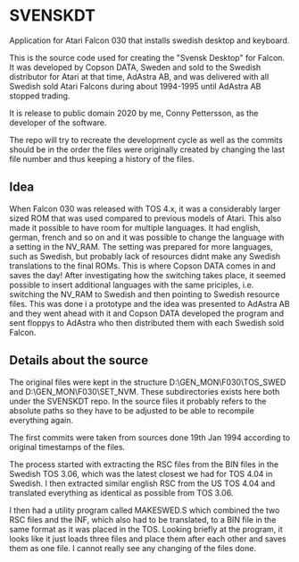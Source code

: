 # SVENSKDT
Application for Atari Falcon 030 that installs swedish desktop and keyboard. 

This is the source code used for creating the "Svensk Desktop" for Falcon.
It was developed by Copson DATA, Sweden and sold to the Swedish distributor
for Atari at that time, AdAstra AB, and was delivered with all Swedish
sold Atari Falcons during about 1994-1995 until AdAstra AB stopped trading.

It is release to public domain 2020 by me, Conny Pettersson, as the developer
of the software.

The repo will try to recreate the development cycle as well as the commits should
be in the order the files were originally created by changing the last file
number and thus keeping a history of the files.

Idea
----

When Falcon 030 was released with TOS 4.x, it was a considerably larger sized
ROM that was used compared to previous models of Atari. This also made it
possible to have room for multiple languages. It had english, german, french
and so on and it was possible to change the language with a setting in the
NV_RAM.
The setting was prepared for more languages, such as Swedish, but probably
lack of resources didnt make any Swedish translations to the final ROMs.
This is where Copson DATA comes in and saves the day! After investigating
how the switching takes place, it seemed possible to insert additional
languages with the same priciples, i.e. switching the NV_RAM to Swedish
and then pointing to Swedish resource files.
This was done i a prototype and the idea was presented to AdAstra AB and
they went ahead with it and Copson DATA developed the program and sent
floppys to AdAstra who then distributed them with each Swedish sold Falcon.


Details about the source
------------------------

The original files were kept in the structure D:\GEN_MON\F030\TOS_SWED and
D:\GEN_MON\F030\SET_NVM. These subdirectories exists here both under the
SVENSKDT repo. In the source files it probably refers to the absolute paths
so they have to be adjusted to be able to recompile everything again.

The first commits were taken from sources done 19th Jan 1994 according to
original timestamps of the files.

The process started with extracting the RSC files from the BIN files in the
Swedish TOS 3.06, which was the latest closest we had for TOS 4.04 in Swedish.
I then extracted similar english RSC from the US TOS 4.04 and translated
everything as identical as possible from TOS 3.06.

I then had a utility program called MAKESWED.S which combined the two RSC
files and the INF, which also had to be translated, to a BIN file in the
same format as it was placed in the TOS. Looking briefly at the program,
it looks like it just loads three files and place them after each other and
saves them as one file. I cannot really see any changing of the files done.



